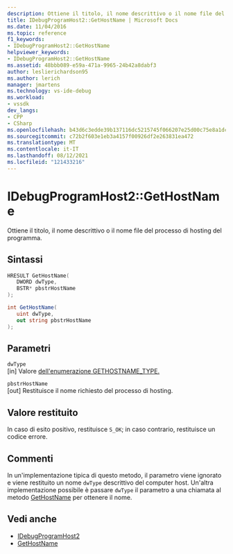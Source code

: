 ```yaml
---
description: Ottiene il titolo, il nome descrittivo o il nome file del processo di hosting del programma.
title: IDebugProgramHost2::GetHostName | Microsoft Docs
ms.date: 11/04/2016
ms.topic: reference
f1_keywords:
- IDebugProgramHost2::GetHostName
helpviewer_keywords:
- IDebugProgramHost2::GetHostName
ms.assetid: 48bbb089-e59a-471a-9965-24b42a8dabf3
author: leslierichardson95
ms.author: lerich
manager: jmartens
ms.technology: vs-ide-debug
ms.workload:
- vssdk
dev_langs:
- CPP
- CSharp
ms.openlocfilehash: b43d6c3edde39b137116dc5215745f066207e25d00c75e8a1dc351e8c1ccefc6
ms.sourcegitcommit: c72b2f603e1eb3a4157f00926df2e263831ea472
ms.translationtype: MT
ms.contentlocale: it-IT
ms.lasthandoff: 08/12/2021
ms.locfileid: "121433216"
---
```

# <a name="idebugprogramhost2gethostname"></a>IDebugProgramHost2::GetHostName
Ottiene il titolo, il nome descrittivo o il nome file del processo di hosting del programma.

## <a name="syntax"></a>Sintassi

```cpp
HRESULT GetHostName( 
   DWORD dwType,
   BSTR* pbstrHostName
);
```

```csharp
int GetHostName( 
   uint dwType,
   out string pbstrHostName
);
```

## <a name="parameters"></a>Parametri
`dwType`\
[in] Valore [dell'enumerazione GETHOSTNAME_TYPE.](../../../extensibility/debugger/reference/gethostname-type.md)

`pbstrHostName`\
[out] Restituisce il nome richiesto del processo di hosting.

## <a name="return-value"></a>Valore restituito
 In caso di esito positivo, restituisce `S_OK`; in caso contrario, restituisce un codice errore.

## <a name="remarks"></a>Commenti
 In un'implementazione tipica di questo metodo, il parametro viene ignorato e viene restituito un nome `dwType` descrittivo del computer host. Un'altra implementazione possibile è passare `dwType` il parametro a una chiamata al metodo [GetHostName](../../../extensibility/debugger/reference/idebugprogramnode2-gethostname.md) per ottenere il nome.

## <a name="see-also"></a>Vedi anche
- [IDebugProgramHost2](../../../extensibility/debugger/reference/idebugprogramhost2.md)
- [GetHostName](../../../extensibility/debugger/reference/idebugprogramnode2-gethostname.md)
